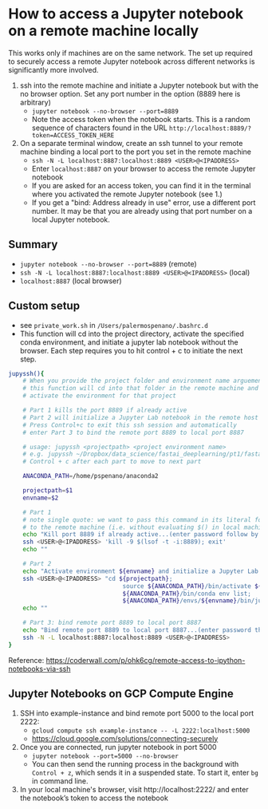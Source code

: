 # How to access a Jupyter notebook on a remote machine locally

This works only if machines are on the same network. The set up required to securely access a remote Jupyter notebook across different networks is significantly more involved.

1. ssh into the remote machine and initiate a Jupyter notebook but with the no browser option. Set any port number in the option (8889 here is arbitrary)
    - `jupyter notebook --no-browser --port=8889`
    - Note the access token when the notebook starts. This is a random sequence of characters found in the URL `http://localhost:8889/?token=ACCESS_TOKEN_HERE`
2. On a separate terminal window, create an ssh tunnel to your remote machine binding a local port to the port you set in the remote machine
    - `ssh -N -L localhost:8887:localhost:8889 <USER>@<IPADDRESS>`
    - Enter `localhost:8887` on your browser to access the remote Jupyter notebook
    - If you are asked for an access token, you can find it in the terminal where you activated the remote Jupyter notebook (see 1.)
    - If you get a "bind: Address already in use" error, use a different port number. It may be that you are already using that port number on a local Jupyter notebook.

## Summary
- `jupyter notebook --no-browser --port=8889` (remote)
- `ssh -N -L localhost:8887:localhost:8889 <USER>@<IPADDRESS>` (local)
- `localhost:8887` (local browser)

## Custom setup
- see `private_work.sh` in `/Users/palermospenano/.bashrc.d`
- This function will cd into the project directory, activate the specified conda environment, and initiate a jupyter lab notebook without the browser. Each step requires you to hit control + c to initiate the next step.

```bash
jupyssh(){
    # When you provide the project folder and environment name arguements
    # this function will cd into that folder in the remote machine and
    # activate the environment for that project

    # Part 1 kills the port 8889 if already active
    # Part 2 will initialize a Jupyter Lab notebook in the remote host
    # Press Control+c to exit this ssh session and automatically
    # enter Part 3 to bind the remote port 8889 to local port 8887

    # usage: jupyssh <projectpath> <project environment name>
    # e.g. jupyssh ~/Dropbox/data_science/fastai_deeplearning/pt1/fastai fastai
    # Control + c after each part to move to next part

    ANACONDA_PATH=/home/pspenano/anaconda2

    projectpath=$1
    envname=$2

    # Part 1
    # note single quote: we want to pass this command in its literal form
    # to the remote machine (i.e. without evaluating $() in local machine)
    echo "Kill port 8889 if already active...(enter password follow by Control + C to move to next part)"
    ssh <USER>@<IPADDRESS> 'kill -9 $(lsof -t -i:8889); exit'
    echo ""

    # Part 2
    echo "Activate environment ${envname} and initialize a Jupyter Lab session...(enter password follow by Control + C to move to next part)"
    ssh <USER>@<IPADDRESS> "cd ${projectpath};
                                source ${ANACONDA_PATH}/bin/activate ${envname};
                                ${ANACONDA_PATH}/bin/conda env list;
                                ${ANACONDA_PATH}/envs/${envname}/bin/jupyter lab --no-browser --port=8889; exit"
    echo ""

    # Part 3: bind remote port 8889 to local port 8887
    echo "Bind remote port 8889 to local port 8887...(enter password then open new terminal window and execute jupybrowser)"
    ssh -N -L localhost:8887:localhost:8889 <USER>@<IPADDRESS>
}
```

Reference: https://coderwall.com/p/ohk6cg/remote-access-to-ipython-notebooks-via-ssh

## Jupyter Notebooks on GCP Compute Engine
1. SSH into example-instance and bind remote port 5000 to the local port 2222:
    * `gcloud compute ssh example-instance -- -L 2222:localhost:5000`
    * https://cloud.google.com/solutions/connecting-securely
2. Once you are connected, run jupyter notebook in port 5000
    * `jupyter notebook --port=5000 --no-browser`
    * You can then send the running process in the background with `Control + z`, which sends it in a suspended state. To start it, enter `bg` in command line.
3. In your local machine's browser, visit http://localhost:2222/ and enter the notebook’s token to access the notebook

